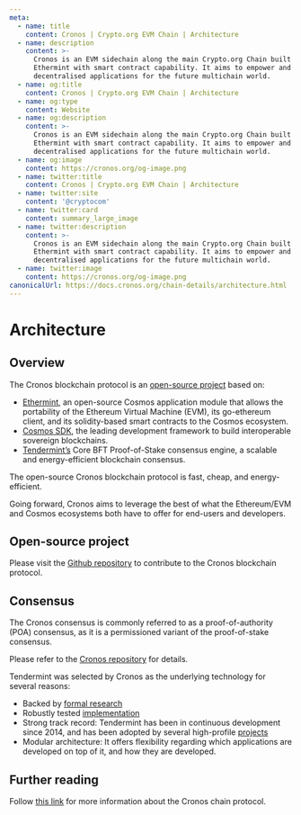 ```yaml
---
meta:
  - name: title
    content: Cronos | Crypto.org EVM Chain | Architecture
  - name: description
    content: >-
      Cronos is an EVM sidechain along the main Crypto.org Chain built on
      Ethermint with smart contract capability. It aims to empower and scale
      decentralised applications for the future multichain world.
  - name: og:title
    content: Cronos | Crypto.org EVM Chain | Architecture
  - name: og:type
    content: Website
  - name: og:description
    content: >-
      Cronos is an EVM sidechain along the main Crypto.org Chain built on
      Ethermint with smart contract capability. It aims to empower and scale
      decentralised applications for the future multichain world.
  - name: og:image
    content: https://cronos.org/og-image.png
  - name: twitter:title
    content: Cronos | Crypto.org EVM Chain | Architecture
  - name: twitter:site
    content: '@cryptocom'
  - name: twitter:card
    content: summary_large_image
  - name: twitter:description
    content: >-
      Cronos is an EVM sidechain along the main Crypto.org Chain built on
      Ethermint with smart contract capability. It aims to empower and scale
      decentralised applications for the future multichain world.
  - name: twitter:image
    content: https://cronos.org/og-image.png
canonicalUrl: https://docs.cronos.org/chain-details/architecture.html
---
```


# Architecture

## Overview

The Cronos blockchain protocol is an [open-source project](https://github.com/crypto-org-chain/cronos) based on:

* [Ethermint](https://github.com/evmos/ethermint), an open-source Cosmos application module that allows the portability of the Ethereum Virtual Machine (EVM), its go-ethereum client, and its solidity-based smart contracts to the Cosmos ecosystem.
* [Cosmos SDK](https://v1.cosmos.network/sdk), the leading development framework to build interoperable sovereign blockchains.
* [Tendermint’s](https://docs.tendermint.com/) Core BFT Proof-of-Stake consensus engine, a scalable and energy-efficient blockchain consensus.

The open-source Cronos blockchain protocol is fast, cheap, and energy-efficient.

Going forward, Cronos aims to leverage the best of what the Ethereum/EVM and Cosmos ecosystems both have to offer for end-users and developers.

## **Open-source project**

Please visit the [Github repository](https://github.com/crypto-org-chain/cronos) to contribute to the Cronos blockchain protocol.

## **Consensus**

The Cronos consensus is commonly referred to as a proof-of-authority (POA) consensus, as it is a permissioned variant of the proof-of-stake consensus.

Please refer to the [Cronos repository](https://github.com/crypto-org-chain/cronos) for details.

Tendermint was selected by Cronos as the underlying technology for several reasons:

* Backed by [formal research](https://eprint.iacr.org/2018/574.pdf)
* Robustly tested [implementation](http://jepsen.io/analyses/tendermint-0-10-2)
* Strong track record: Tendermint has been in continuous development since 2014, and has been adopted by several high-profile [projects](https://forum.cosmos.network/t/list-of-projects-in-cosmos-tendermint-ecosystem/243)
* Modular architecture: It offers flexibility regarding which applications are developed on top of it, and how they are developed.

## Further reading

Follow [this link](broken-reference) for more information about the Cronos chain protocol.
